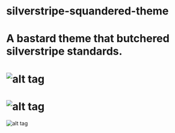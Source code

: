 silverstripe-squandered-theme
=============================
A bastard theme that butchered silverstripe standards.
=============================
![alt tag](https://dl.dropboxusercontent.com/u/5616402/git%20repo/homepage.png)
=============================
![alt tag](https://dl.dropboxusercontent.com/u/5616402/git%20repo/blog.png)
=============================
![alt tag](https://dl.dropboxusercontent.com/u/5616402/git%20repo/comments.png)